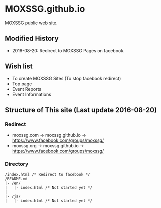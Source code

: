 # MOXSSG.github.io
MOXSSG public web site.

## Modified History
- 2016-08-20: Redirect to MOXSSG Pages on facebook.

## Wish list
- To create MOXSSG Sites (To stop facebook redirect)
 - Top page
 - Event Reports
 - Event Informations

##  Structure of This site (Last update 2016-08-20)
### Redirect
- moxssg.com -> moxssg.github.io -> https://www.facebook.com/groups/moxssg/
- moxssg.org -> moxssg.github.io -> https://www.facebook.com/groups/moxssg/

### Directory
~~~
/index.html /* Redirect to facebook */
/README.md
|- /en/
|   |- index.html /* Not started yet */
|
|- /ja/
|   |- index.html /* Not started yet */

~~~





